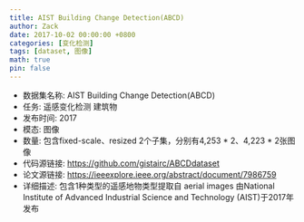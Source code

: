 ```yaml
---
title: AIST Building Change Detection(ABCD)
author: Zack
date: 2017-10-02 00:00:00 +0800
categories: [变化检测]
tags: [dataset, 图像]
math: true
pin: false
---
```

- 数据集名称: AIST Building Change Detection(ABCD)
- 任务: 遥感变化检测 建筑物
- 发布时间: 2017
- 模态: 图像
- 数量: 包含fixed-scale、resized 2个子集，分别有4,253 * 2、4,223 * 2张图像
- 代码源链接: https://github.com/gistairc/ABCDdataset
- 论文源链接: https://ieeexplore.ieee.org/abstract/document/7986759
- 详细描述: 包含1种类型的遥感地物类型提取自 aerial images 由National Institute of Advanced Industrial Science and Technology (AIST)于2017年发布
